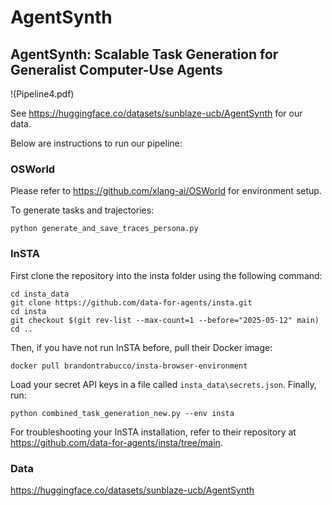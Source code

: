# AgentSynth
## AgentSynth: Scalable Task Generation for Generalist Computer-Use Agents

!(Pipeline4.pdf)

See https://huggingface.co/datasets/sunblaze-ucb/AgentSynth for our data.

Below are instructions to run our pipeline:

### OSWorld

Please refer to https://github.com/xlang-ai/OSWorld for environment setup.

To generate tasks and trajectories:
```
python generate_and_save_traces_persona.py
```

### InSTA

First clone the repository into the insta folder using the following command:
```
cd insta_data
git clone https://github.com/data-for-agents/insta.git
cd insta
git checkout $(git rev-list --max-count=1 --before="2025-05-12" main)
cd ..
```
Then, if you have not run InSTA before, pull their Docker image:
```
docker pull brandontrabucco/insta-browser-environment
```
Load your secret API keys in a file called `insta_data\secrets.json`. Finally, run:
```
python combined_task_generation_new.py --env insta
```
For troubleshooting your InSTA installation, refer to their repository at https://github.com/data-for-agents/insta/tree/main.


### Data
https://huggingface.co/datasets/sunblaze-ucb/AgentSynth
